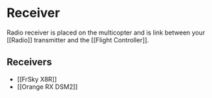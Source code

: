 # Receiver

Radio receiver is placed on the multicopter and is link between your [[Radio]] transmitter and the [[Flight Controller]].

## Receivers

* [[FrSky X8R]]
* [[Orange RX DSM2]]